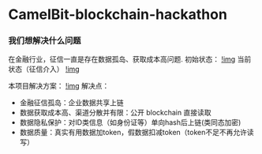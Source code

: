 # CamelBit-blockchain-hackathon

### 我们想解决什么问题
在金融行业，征信一直是存在数据孤岛、获取成本高问题.
初始状态：
[!img](http://oqln5pzeb.bkt.clouddn.com/18-6-24/94197678.jpg)
当前状态（征信介入）
[!img](http://oqln5pzeb.bkt.clouddn.com/18-6-24/68953183.jpg)


本项目解决方案：
[!img](http://oqln5pzeb.bkt.clouddn.com/18-6-24/5032964.jpg)
解决点：
 - 金融征信孤岛：企业数据共享上链
 - 数据获取成本高、渠道分散并有限：公开 blockchain 直接读取
 - 数据隐私保护：对ID类信息（如身份证等）单向hash后上链(类同态加密)
 - 数据质量：真实有用数据加token，假数据扣减token（token不足不再允许读写）
